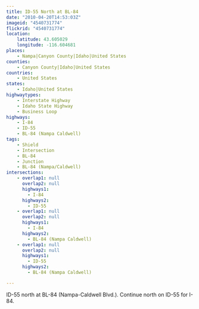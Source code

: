 ```yaml
---
title: ID-55 North at BL-84
date: "2010-04-20T14:53:03Z"
imageid: "4540731774"
flickrid: "4540731774"
location:
    latitude: 43.605029
    longitude: -116.604681
places:
    - Nampa|Canyon County|Idaho|United States
counties:
    - Canyon County|Idaho|United States
countries:
    - United States
states:
    - Idaho|United States
highwaytypes:
    - Interstate Highway
    - Idaho State Highway
    - Business Loop
highways:
    - I-84
    - ID-55
    - BL-84 (Nampa Caldwell)
tags:
    - Shield
    - Intersection
    - BL-84
    - Junction
    - BL-84 (Nampa/Caldwell)
intersections:
    - overlap1: null
      overlap2: null
      highways1:
        - I-84
      highways2:
        - ID-55
    - overlap1: null
      overlap2: null
      highways1:
        - I-84
      highways2:
        - BL-84 (Nampa Caldwell)
    - overlap1: null
      overlap2: null
      highways1:
        - ID-55
      highways2:
        - BL-84 (Nampa Caldwell)

---
```

ID-55 north at BL-84 (Nampa-Caldwell Blvd.).  Continue north on ID-55 for I-84.